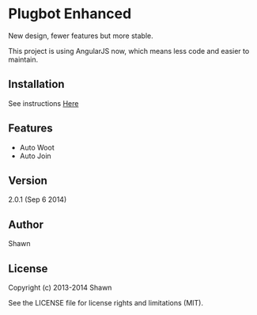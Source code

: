 # Plugbot Enhanced

New design, fewer features but more stable.

This project is using AngularJS now, which means less code and easier to maintain.

## Installation

See instructions [Here](http://ebola777.github.io/)

## Features

- Auto Woot
- Auto Join

## Version

2.0.1 (Sep 6 2014)

## Author

Shawn

## License

Copyright (c) 2013-2014  Shawn

See the LICENSE file for license rights and limitations (MIT).

